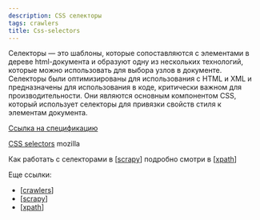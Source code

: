 ```yaml
---
description: CSS селекторы
tags: crawlers
title: Css-selectors
---
```

Селекторы — это шаблоны, которые сопоставляются с элементами в дереве html-документа и образуют одну из нескольких технологий, которые можно использовать для выбора узлов в документе. Селекторы были оптимизированы для использования с HTML и XML и предназначены для использования в коде, критически важном для производительности. Они являются основным компонентом CSS, который использует селекторы для привязки свойств стиля к элементам документа.

[Ссылка на спецификацию](https://www.w3.org/TR/selectors/)

[CSS selectors](https://developer.mozilla.org/en-US/docs/Learn/CSS/Building_blocks/Selectors) mozilla

Как работать с селекторами в [[scrapy]] подробно смотри в [[xpath]]

Еще ссылки:

- [[crawlers]]
- [[scrapy]]
- [[xpath]]

[//begin]: # "Autogenerated link references for markdown compatibility"
[scrapy]: scrapy "Scrapy"
[xpath]: xpath "XPath в scrapy"
[crawlers]: ..%2Flists%2Fcrawlers "Crawlers"
[//end]: # "Autogenerated link references"
[//begin]: # "Autogenerated link references for markdown compatibility"
[scrapy]: scrapy "Scrapy"
[xpath]: xpath "XPath в scrapy"
[crawlers]: ../lists/crawlers "Crawlers"
[scrapy]: scrapy "Scrapy"
[xpath]: xpath "XPath в scrapy"
[//end]: # "Autogenerated link references"